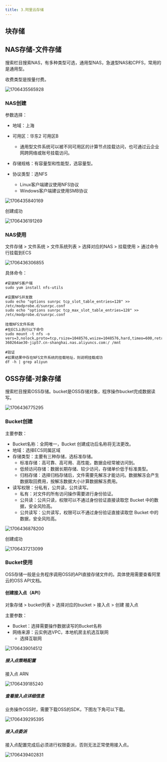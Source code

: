 ```yaml
---
title: 3.阿里云存储
---
```

## 块存储

## NAS存储-文件存储

搜索栏目搜索NAS，有多种类型可选，通用型NAS，急速型NAS和CPFS，常用的是通用型。

收费类型是按量付费。

![1706435565928](images/1706435565928.png)

### NAS创建

参数选择：

* 地域：上海
* 可用区：华东2 可用区B

  * 通用型文件系统可以被不同可用区的计算节点挂载访问，也可通过云企业网跨网络或账号挂载访问。
* 存储规格：有容量型和性能型，选容量型。
* 协议类型：选NFS

  * Linux客户端建议使用NFS协议
  * Windows客户端建议使用SMB协议

![1706435840169](images/1706435840169.png)

创建成功

![1706436191269](images/1706436191269.png)

### NAS使用

文件存储 > 文件系统 > 文件系统列表 > 选择对应的NAS > 挂载使用 > 通过命令行挂载到ECS

![1706436306855](images/1706436306855.png)

具体命令：

```
#安装NFS客户端
sudo yum install nfs-utils

#设置NFS并发数
sudo echo "options sunrpc tcp_slot_table_entries=128" >>  /etc/modprobe.d/sunrpc.conf 
sudo echo "options sunrpc tcp_max_slot_table_entries=128" >>  /etc/modprobe.d/sunrpc.conf

挂载NFS文件系统
#在ECS上执行以下命令
sudo mount -t nfs -o vers=3,nolock,proto=tcp,rsize=1048576,wsize=1048576,hard,timeo=600,retrans=2,noresvport 360264ae30-jip57.cn-shanghai.nas.aliyuncs.com:/ /mnt

#验证
#如果结果中存在NFS文件系统的挂载地址，则说明挂载成功
df -h | grep aliyun
```

## OSS存储-对象存储

搜索栏目搜索OSS存储。bucket是OSS存储对象，程序操作bucket完成数据读写。

![1706436775295](images/1706436775295.png)

### Bucket创建

主要参数：

* Bucket名称：全网唯一，Bucket 创建成功后名称将无法更改。
* 地域：选择ECS同属区域
* 存储类型：主要有三种存储，选标准存储。
  * 标准存储：高可靠、高可用、高性能，数据会经常被访问到。
  * 低频访问存储：数据长期存储、较少访问，存储单价低于标准类型。
  * 归档存储：选择归档存储后，文件需要先解冻才能访问。数据解冻会产生数据取回费用，按解冻数据大小计算数据解冻费用。
* 读写权限：分私有，公共读，公共读写。
  * 私有：对文件的所有访问操作需要进行身份验证。
  * 公共读：公共只读，权限可以不通过身份验证直接读取您 Bucket 中的数据，安全风险高。
  * 公共读写：公共读写，权限可以不通过身份验证直接读取您 Bucket 中的数据，安全风险高。

![1706436878200](images/1706436878200.png)

创建成功

![1706437213099](images/1706437213099.png)

### Bucket使用

OSS存储一般是业务程序调用OSS的API直接存储文件的。具体使用需要查看阿里云的OSS API文档。

#### 创建接入点（API）

对象存储 > bucket列表 > 选择对应的bucket > 接入点 > 创建 接入点

主要参数：

* Bucket：选择需要操作数据读写的Bucket名称
* 网络来源：云实例选VPC，本地机房主机选互联网
  * 选择互联网

![1706439014512](images/1706439014512.png)

##### 接入点策略配置

接入点 ARN

![1706439185240](images/1706439185240.png)

##### 查看接入点详细信息

业务操作OSS时，需要下载OSS的SDK，下图左下角可以下载。

![1706439295395](images/1706439295395.png)

##### 接入点委派

接入点配置完成后必须进行权限委派，否则无法正常使用接入点。

![1706439402831](images/1706439402831.png)
